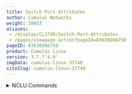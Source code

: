 ```yaml
---
title: Switch Port Attributes
author: Cumulus Networks
weight: 30913
aliases:
 - /display/CL3740/Switch-Port-Attributes
 - /pages/viewpage.action?pageId=83630266750
pageID: 83630266750
product: Cumulus Linux
version: 3.7.7'4.0'
imgData: cumulus-linux-37740
siteSlug: cumulus-linux-37740
---
```

<details>

Cumulus Linux exposes network interfaces for several types of physical
and logical devices:

  - `lo,` is the network loopback device

  - `ethN,` are switch management port(s), s (for out of band management only)

  - `swpN,` are switch front panel ports

  - (optional) `brN,` are bridges (IEEE 802.1Q VLANs)

  - (optional) `bondN,` are bonds (IEEE 802.3ad link aggregation trunks, or
    or port channels)

Each physical network interface (port) has a number of configurable 
settings:

  - [Auto-negotiation](http://en.wikipedia.org/wiki/Autonegotiation)

  - [Duplex
    Mode](http://en.wikipedia.org/wiki/Duplex_%28telecommunications%29)

  - [FECLink speed

  - [MTU](https://en.wikipedia.org/wiki/Forward_error_correction)
    (Forward error correction)

  - Link speed

  - MTU, or [Maximum_transmission_unit),
    (maximum transmission
    unit)

  - [FEC](https://en.wikipedia.org/wiki/Maximum_transmission_unitForward_error_correction)
    (forward error correction)

Most of these settings are configured automatically for you, depending
upon your switch ASIC, although; however, you must always set MTU manually.

{{%notice note%}}

You can only set MTU for logical interfaces. If you try to set
auto-negotiation, duplex mode, or link speed for a logical interface, an
unsupported error is shown.

{{%/notice%}}

<span style="color: #333333;"> For </span>For **Mellanox switches**, MTU is
 the only port attribute you can 
directly configure. The Mellanox
 firmware configures FEC, link speed, 
duplex mode and auto-negotiation
 automatically, following a predefined 
list of parameter settings until
 the link comes up. However, you can 
disable FEC if necessary, which
 forces the firmware to not try any FEC 
options.

For **Broadcom-based switches,** Cumulus Networks recommends that you
enable auto-negotiation on each port. When enabled, Cumulus Linux
automatically configures the best link parameter settings based on the
module type (speed, duplex, auto-negotiation, and FEC, where supported).
To understand the default configuration for the various port and cable
types, see the [table
below
This topic describes the auto-negotiation, link speed, duplex mode, MTU,
and FEC settings and provides a
[table](#src-83630266750_SwitchPortAttributes-settings). If you need to
troubleshoot further to bring the link up, follow the sections below to
set the specific link parameters showing the default
configuration for various port and cable types. Breakout port
configuration, logical switch port limitations, and troubleshooting is
also provided.

## <span id="src-83630266750_SwitchPortAttributes-autoneg_enable" class="confluence-anchor-link"></span><span>Auto-negotiation</span>

To configure auto-negotiation for a Broadcom-based switch, set
`link-autoneg` to *on* for all the switch ports. For example, to enable
auto-negotiation for swp1 through swp52:

    cumulus@switch:~$ net add interface swp1-52 link autoneg on
    cumulus@switch:~$ net pending
    cumulus@switch:~$ net commit

Any time you enable auto-negotiation, Cumulus Linux restores the default
configuration settings specified in the [table
below](#src-8363026_SwitchPortAttributes-sett).

By default on a Broadcom-based switch, auto-negotiation is disabled —
except on 10G and 1000BASE-T fixed copper switch ports, where it is
required for links to work. For RJ-45 SFP adapters, you need to manually
configure the desired link speed and auto-negotiation as described in
the [default settings table
below](#src-83630266750_SwitchPortAttributes-settings))
below.

If you disable auto-negotiation later or never enable it, then you have
to configure any settings that deviate from the port default — such as
duplex mode, FEC, and link speed settings.

{{%notice warning%}}

Some module types support auto-negotiation while others do not. To
enable a simpler configuration, Cumulus Linux allows you to configure
auto-negotiation on all port types on Broadcom switches; the port
configuration software then configures the underlying hardware according
to its capabilities.

If you do decide to disable auto-negotiation, be aware of the following:

  - You must manually set any non-default link speed, duplex, pause, and
    FEC.

  - Disabling auto-negotiation on a 1G optical cable prevents detection
    of single fiber breaks.

  - You cannot disable auto-negotiation on 1GT or 10GT fixed copper
    switch ports.

For 1000BASE-T RJ-45 SFP adapters, auto-negotiation is automatically
done on the SFP PHY, so enabling auto-negotiation on the port settings
is not required. You must manually configure these ports using the
[settings below](#src-83630266750_SwitchPortAttributes-settings).

{{%/notice%}}

Depending upon the connector used for a port, enabling auto-negotiation
also enables forward error correction (FEC), if the cable requires it
(see the [table below](#src-83630266750_SwitchPortAttributes-settings)). The
correct FEC mode is set based on the speed of the cable when
auto-negotiation is enabled.

To configure auto-negotiation for a switch:

<summary>NCLU Commands </summary>

Run the `net add interface <interface> link autoneg` command. The
following example commands enable auto-negotiation for the swp1
interface:

    cumulus@switch:~$ net add interface swp1 link autoneg on
    cumulus@switch:~$ net pending
    cumulus@switch:~$ net commit

<summary>Linux Commands </summary>

1.  Edit the `/etc/network/interfaces` file. ** The following example
    disables auto-negotiation for the swp1 interface.
    
        cumulus@switch:~$ sudo nano /etc/network/interfaces
         
        auto swp1
        iface swp1
           link-autoneg off

2.  Run the `ifreload -a` command to load the updated configuration:
    
        cumulus@switch:~$ sudo ifreload -a

**Runtime Configuration (Advanced)**

You can use `ethtool` to configure auto-negotiation. The following
example command enables auto-negotiation for the swp1 interface:

    ethtool -s swp1 speed 10000 duplex full autoneg on|off

{{%notice warning%}}

A runtime configuration is non-persistent; the configuration you create
here does not persist after you reboot the switch.

{{%/notice%}}

{{%notice note%}}

Any time you enable auto-negotiation, Cumulus Linux restores the default
configuration settings specified in the [table
below](#src-8366750_SwitchPortAttributes-sett).

{{%/notice%}}

## <span>Port Speed and Duplex Mode</span>

Cumulus Linux supports both half- and
[full-duplex](http://en.wikipedia.org/wiki/Duplex_%28telecommunications%29)
configurations. The Half-duplex mode setting defaults to *full*. You only
need to specify `link duplex` if you want half-duplex modeis supported only with speeds of less than
1G.

Supported port speeds include 100M, 1G, 10G, 25G, 40G, 50G and 100G. If
you need to manuallyn
Cumulus Linux, you set the speed on a Broadcom-based switch, set it in
terms of in Mbps, 
where the setting for 1G is *1000*, 40G is *40000*, and
 100G is 
*100000*, for example.

You can configure ports to one speed less than their maximum speed.

| Switch Port Type | Lowest Configurable Speed                                 |
| ---------------- | --------------------------------------------------------- |
| 1G               | 100 Mb                                                    |
| 10G              | 1 Gigabit (1000 Mb)                                       |
| 40G              | 10G\*                                                     |
| 100G             | 50G\* & 40G (with or without breakout port), 25G\*, 10G\* |

\*Requires the port to be converted into a breakout port. See
 [Configuring e
Breakout Ports](#src-83630266750_SwitchPortAttributes-breakout)
, below.

{{%notice infonote%}}

**Example Port Speed and Duplexing Configuration**

The Platform Limitations**

  - On Lenovo NE2572O switches, swp1 through swp8 only support 25G
    speed.

  - For 10G and 1G SFPs inserted in a 25G port on a Broadcom platform,
    you must edit the `/etc/cumulus/ports.conf` file and configure the
    four ports in the same core to be 10G. See [Caveats and
    Errata](#src-8366750_SwitchPortAttributes-caveats).

{{%/notice%}}

To configure the port speed and duplex mode:

<summary>NCLU Commands </summary>

Run the `net add interface <interface> link speed` command. The
following NCLU commands configure the port speed for the swp1
 interface:. The
duplex mode setting defaults to *full*. You only need to specify `link
duplex` if you want to set half-duplex mode.

    cumulus@switch:~$ net add interface swp1 link speed 10000
    cumulus@switch:~$ net pending
    cumulus@switch:~$ net commit

The above commands create the following ` /etc/network/interfaces  `` file
code
 snippet:

    auto swp1
    iface swp1
       link-speed 10000

{{%/notice%}}

{{%notice note%}}

**Platform Limitations**

  - On Lenovo NE2572O switches, swp1 thru swp8 only supThe following commands configure the port speed and set half-duplex mode
for the swp31 interface.

    cumulus@switch:~$ net add interface swp31 link speed 100 
    cumulus@switch:~$ net add interface swp31 link duplex half
    cumulus@switch:~$ net pending
    cumulus@switch:~$ net commit

The above commands create the following `/etc/network/interfaces` file
code snippet:

    auto swp31
    iface swp31
       link-speed 100
       link-duplex half

<summary>Linux Commands </summary>

Edit the `/etc/network/interfaces` file to create a persistent
configuration for the port 25G speed.

  - For 10G and 1G SFPs inserted in a 25G port on a Broadcom platform,
    you must edit the `/etc/cumulus/ports.conf` file and configure the
    four ports in the same core to be 10G. See [Caveats and
    Errata](#src-8363026_SwitchPortAttributes-caveats) belows:

1.  Add the appropriate lines for each switch port stanza. The following
    example shows that the port speed for the swp1 interface is set to
    10G and the duplex mode is set to *full*.
    
    {{%notice note%}}
    
    If you specify the port speed in the `/etc/network/interfaces` file,
    you must also specify the duplex mode setting; otherwise, the
    interface defaults to half duplex.
    
    {{%/notice%}}
    
        cumulus@switch:~$ sudo nano /etc/network/interfaces
         
        auto swp1
        iface swp1
           address 10.1.1.1/24
           link-speed 10000
           link-duplex full

2.  Run the `ifreload -a` command to load the updated configuration:
    
        cumulus@switch:~$ sudo ifreload -a

**Runtime Configuration (Advanced)**

You can use `ethtool` to configure the port speed and duplex mode for
your switch ports. You must specify both the port speed and the duplex
mode in the `ethtool` command; auto-negotiation is optional.

The following example command sets the port speed to 10G and duplex mode
to full on the swp1 interface:

    ethtool -s swp1 speed 10000 duplex full

{{%notice warning%}}

A runtime configuration is non-persistent, which means the configuration
you create here does not persist after you reboot the switch.

{{%/notice%}}

## <span id="src-83630266750_SwitchPortAttributes-mtu" class="confluence-anchor-link"></span><span>MTU</span>

Interface MTU ([maximum transmission
unit](https://en.wikipedia.org/wiki/Maximum_transmission_unit)) applies
 to traffic traversing the management port, front 
panel/switch ports,
 bridge, VLAN subinterfaces, and bonds — in other words, (both physical 
and
 logical interfaces.

). MTU is the only interface setting that you must 
set manually.

In Cumulus Linux, `ifupdown2` assigns 1500 as the default MTU setting.
To change the setting, run:

    cumulus@switch:~$ net add interface swp1 mtu 9000
    cumulus@switch:~$ net pending
    cumulus@switch:~$ net commitThe default MTU setting in Cumulus Linux is 1500. To change the setting,
run the following commands:

<summary>NCLU Commands </summary>

Run the ` net add interface <interface> mtu  `command. The following
example command sets MTU to 9000 for the swp1 interface.

    cumulus@switch:~$ net add interface swp1 mtu 9000
    cumulus@switch:~$ net pending
    cumulus@switch:~$ net commit

These commands create the following code snippet:

    auto swp1
    iface swp1
       mtu 9000

<summary>Linux Commands </summary>

1.  Edit the `/etc/network/interfaces` file. The following example sets
    MTU to 9000 for the swp1 interface.
    
        cumulus@switch:~$ sudo nano /etc/network/interfaces
         
        auto swp1
        iface swp1
           mtu 9000

2.  Run the `ifreload -a` command to load the updated configuration:
    
        cumulus@switch:~$ sudo ifreload -a

**Runtime Configuration (Advanced)**

Run the `ip link set` command. The following example command sets the
swp1 interface to Jumbo Frame MTU=9000.

    cumulus@switch:~$ sudo ip link set dev swp1 mtu 9000

{{%notice warning%}}

A runtime configuration is non-persistent, which means the configuration
you create here does not persist after you reboot the switch.

{{%/notice%}}

{{%notice note%}}

Some switches might not support the same maximum MTU setting in hardware
for both the management interface (eth0) and the data plane ports.

{{%/notice%}}

### <span id="src-8363026_SwitchPortAttributes-global_mtu" class="confluence-anchor-link"></span><span>Set a Policy for Global System MTU</span>

For a global policy to set MTU, create a policy document (called
`mtu.json` here) like the following:

   ). For example:

    cumulus@switch:~$ sudo cat /etc/network/ifupdown2/policy.d/mtu.json
    {
     "address": {"defaults": { "mtu": "9216" }
                }
    }

{{%notice note%}}

If your platform does not support a high MTU on eth0, you can set a
lower MTU with the following command:

    cumulus@switch:~$ net add interface eth0 mtu 1500
    cumulus@switch:~$ net commit

{{%/notice%}}

{{%notice warning%}}

The policies and attributes in any file in
`/etc/network/ifupdown2/policy.d/` override the default policies and
attributes in `/var/lib/ifupdown2/policy.d/`.

{{%/notice%}}

### <span>MTU for a Bridge</span>

The MTU setting is the lowest MTU setting of any interface that is a
 member of 
thate bridge (every interface specified in `bridge-ports` in
 the bridge 
configuration inof the `/etc/network/interfaces` file), even if another
bridge member has a higher MTU value. There is **no** 
need to specify an
 MTU on the bridge. Consider this bridge 
configuration:

    auto bridge
    iface bridge
        bridge-ports bond1 bond2 bond3 bond4 peer5
        bridge-vids 100-110
        bridge-vlan-aware yes

For *bridge* to have an MTU of 9000, set the MTU for each of the member
interfaces (bond1 to bond 4, and peer5), to 9000 at minimum.

{{%notice tip%}}

**Use MTU 9216 for a bridge**

Two common MTUs for jumbo frames are 9216 and 9000 bytes. The
corresponding MTUs for the VNIs would be 9166 and 8950.

{{%/notice%}}

When configuring MTU for a bond, configure the MTU value directly under
the bond interface; the configured value is inherited by member
links/slave interfaces. If you need a different MTU on the bond, set it
on the bond interface, as this ensures the slave interfaces pick it up.
There is no need to specify MTU on the slave interfaces.

VLAN interfaces inherit their MTU settings from their physical devices
or their lower interface; for example, swp1.100 inherits its MTU setting
from swp1. Therefore, specifying an MTU on swp1 ensures that swp1.100
inherits the MTU setting for swp1.

<span id="src-83630266750_SwitchPortAttributes-mtu_vxlan"></span>If you are
working with
[VXLANs](/version/cumulus-linux-37740/Network-Virtualization/), the MTU
 for 
a virtual network interface (VNI) must be 50 bytes smaller than the
 MTU 
of the physical interfaces on the switch, as those 50 bytes are
 required 
for various headers and other data. Also, consider setting the
 MTU much 
higher than the default 1500.

{{%notice info%}}

**Example MTU Configuration**

In general, the policy file specified above handles default MTU settings
for all interfaces on the switch. If you need to configure a different
MTU setting for a subset of interfaces, use
[NCLU](/version/cumulus-linux-377/System-Configuration/Network-Command-Line-Utility---NCLU).

The following commands configure an MTU minimum value of 9000 on swp1:

    cumulus@switch:~$ net add interface swp1 mtu 9000
    cumulus@switch:~$ net pending
    cumulus@switch:~$ net commit

These commands create the following code snippet:

    auto swp1
    iface swp1
       mtu 9000

<div class="confbox admonition admonition-warning">

<span class="admonition-icon confluence-information-macro-icon"></span>

<div class="admonition-body">

{{%notice info%}}

You must take care to ensure there are no MTU mismatches in the
conversation path. MTU mismatches result in dropped or truncated
packets, degrading or blocking network performance.

{{%/notice%}}

</div>

</div>

{{%/notice%}}

{{%notice note%}}

The MTU for an SVI interface, such as vlan100, is derived from the
bridge. When you use NCLU to change the MTU for an SVI and the MTU
setting is higher than it is for the other bridge member interfaces, the
MTU for all bridge member interfaces changes to the new setting. If you
need to use a mixed MTU configuration for SVIs, for example, (if some
 SVIs have a 
higher MTU and some lower), then set the MTU for all member
 interfaces to the 
maximum value, then set the MTU on the specific SVIs
 that need to run at 
a lower MTU.

{{%/notice%}}

To vieshow the MTU setting, r for an interface:

<summary>NCLU Commands </summary>

Run the ` net show interface <interface>
  `command:

    cumulus@switch:~$ net show interface swp1
        Name    MAC                Speed      MTU  Mode
    --  ------  -----------------  -------  -----  ---------
    UP  swp1    44:38:39:00:00:04  1G        1500  Access/L2

<summary>Linux Commands </summary>

Run the ` ip link show <interface>  `command:

    cumulus@switch:~$ ip link show dev swp1
    3: swp1: <BROADCAST,MULTICAST,UP,LOWER_UP> mtu 1500 qdisc pfifo_fast state UP mode DEFAULT qlen 500
        link/ether 44:38:39:00:03:c1 brd ff:ff:ff:ff:ff:ff

### <span>Bring Down an Interface for a Bridge Member</span>

When you bring down an interface for a bridge member, the MTU for the
interface and the MTU for the bridge are both set to the default value
of 1500. To work around this, run `ifdown` on the interface, then run
the `sudo ip link set dev <interface> mtu <mtu>` command.

For example:

    sudo ifdown swp3
    sudo ip link set dev swp3 mtu 9192

As an alternative, add a `post-down` command in the
`/etc/network/interfaces` file to reset the MTU of the interface. For
example:

    auto swp3
    iface swp3
        bridge-vids 106 109 119 141 150-151
        mtu 9192
        post-down /sbin/ip link set dev swp3 mtu 9192

## <span>FEC</span>

[Forward Error Correction
(FEC)](https://en.wikipedia.org/wiki/Forward_error_correction) is an
encoding and decoding layer that enables the switch to detect and
correct bit errors introduced over the cable between two interfaces.
Because 25G transmission speeds can introduce a higher than acceptable
bit error rate (BER) on a link, FEC is required or recommended for 25G,
4x25G, and 100G link speeds. 

In order for the link to come up, the two
 interfaces on each end must 
use the same FEC setting.

{{%notice note%}}

There is a very small latency overhead required for FEC. For most
applications, this small amount of latency is preferable to error packet
retransmission latency.

{{%/notice%}}

There are two FEC types:

  - Reed Solomon (**RS**), IEEE 802.3 Clause 108 (CL108) on individual
    25G channels and Clause 91 on 100G (4channels). This is the highest
    FEC algorithm, providing the best bit-error correction.

  - Base-R (**BaseR**), Fire Code (FC), IEEE 802.3 Clause 74 (CL74).
    Base-R provides less protection from bit errors than RS FEC but adds
    less latency.

There areCumulus Linux includes additional FEC options for Cumulus Linux configuration:

  - *Auto* FEC instructs the hardware to select the best FEC. For copper
    DAC, FEC can be negotiated with the remote end. However, optical
    modules do not have auto-negotiation capability; if the device
    chooses a preferred mode, it might not match the remote end. This is
    the current default on a Mellanox switch.

  - *No* FEC (no error correction is done). This is the current default on
    on a Broadcom switch.

{{%notice note%}}

**Important**

  - The Trident II switch does not support FEC.

  - The Tomahawk switch does not support RS FEC or auto-negotiation of
    FEC
 on 25G lanes that are broken out (Tomahawk pre-dates 802.3by).
    If you
 are using a 4x25G breakout DAC or AOC on a Tomahawk switch,
    you can
 configure either Base-R FEC or no FEC, and choose cables
    appropriate for
 that limitation (CA-25G-S, CA-25G-N or fiber).

  
    Tomahawk+, Tomahawk2, Trident3, and Maverick switches do not have this
limitation.

{{%/notice%}}

{{%notice note%}}

You cannot set RS FEC on any Trident II switch with either NCLU or by
directly editing the `/etc/network/interfaces` file
    this limitation.

{{%/notice%}}

For **25G DAC, 4x25G Breakouts DAC and 100G DAC cables**, the IEEE
802.3by specification creates 3 classes:

  - CA-25G-L (long cables - achievable cable length of at least 5m) dB
    loss less or equal to 22.48. Requires RS FEC and expects BER of 10-5
    or better with RS FEC enabled.

  - CA-25G-S (short cables - achievable cable length of at least 3m) dB
    loss less or equal to 16.48. Requires Base-R FEC and expects BER of
    10-8 or better with Base-R FEC enabled.

  - CA-25G-N (no FEC - achievable cable length of at least 3m) dB loss
    less or equal to 12.98. Does not require FEC. Expects BER 10-12 or
    better with no FEC.

The IEEE classification is based on various dB loss measurements and
minimum achievable cable length. You can build longer and shorter cables
if they comply to the dB loss and BER requirements.

If a cable is manufactured to CA-25G-S classification and FEC is not
enabled, the BER might be unacceptable in a production network. It is
important to set the FEC according to the cable class (or better) to
have acceptable bit error rates. See [Determining Cable
Class](#src-83630266750_SwitchPortAttributes-cable_class) below.

You can check bit errors using `cl-netstat` (`RX_ERR` column) or
`ethtool -S` (`HwIfInErrors` counter) after a large amount of traffic
has passed through the link. A non-zero value indicates bit errors.
Expect error packets to be zero or extremely low compared to good
packets. If a cable has an unacceptable rate of errors with FEC enabled,
replace the cable.

For **25G, 4x25G Breakout, and 100G Fiber modules and AOCs**, there is
no classification of 25G cable types for dB loss, BER or length. FEC is
recommended but might not be required if the BER is low enough.

### <span id="src-83630266750_SwitchPortAttributes-cable_class" class="confluence-anchor-link"></span><span>Determine Cable Class of 100G and 25G DACs</span>

You can determine the cable class for 100G and 25G DACs from the
Extended Specification Compliance Code field (SFP28: 0Ah, byte 35,
QSFP28: Page 0, byte 192) in the cable EEPROM programming.

For 100G DACs, most manufacturers use the 0x0Bh *100GBASE-CR4 or
25GBASE-CR CA-L* value (the 100G DAC specification predates the IEEE
802.3by 25G DAC specification). RS FEC is the expected setting for 100G
DAC but might not be required with shorter or better cables.

{{%notice note%}}

A manufacturer's EEPROM setting might not match the dB loss on a cable
or the actual bit error rates that a particular cable introduces. Use
the designation as a guide, but set FEC according to the bit error rate
tolerance in the design criteria for the network. For most applications,
the highest mutual FEC ability of both end devices is the best choice.

{{%/notice%}}

You can determine for which grade the manufacturer has designated the
cable as follows.

For the **SFP28 DAC**, run the following command:

    cumulus@switch:~$ sudo ethtool -m swp35 hex on | grep 0020 | awk '{ print $6}'
    0c

The values at location 0x0024 are:

  - 0x0b : CA-L (long cable - RS FEC required)

  - 0x0c : CA-S (short cable - BaseR or better FEC required)

  - 0x0d : CA-N (no FEC required)

For the **QSFP28 DAC**, run the following command:

    cumulus@switch:~$ sudo ethtool -m swp51s0 hex on | grep 00c0 | awk '{print $2}'
    0b

The values at 0x00c0 are:

  - 0x0b : CA-L (long cable - RS FEC required) or 100G CR4

  - 0x0c : CA-S (short cable - BaseR or better FEC required)

  - 0x0d : CA-N (no FEC required)

In each example below, the *Compliance* field is derived using the
method described above and is not visible in the `ethool -m` output.

{{%notice info%}}

****Cable Class** Example 1**: 3meter cable that does not require FEC
(CA-N)  
Cost : More expensive  
Cable size : 26AWG (Note that AWG does not necessarily correspond to
overall dB loss or BER performance)  
Compliance Code : 25GBASE-CR CA-N

{{%/notice%}}

{{%notice info%}}

****Cable Class** Example 2**: 3meter cable that requires Base-R FEC
(CA-S)  
Cost: Less expensive  
Cable size : 26AWG  
Compliance Code : 25GBASE-CR CA-S

{{%/notice%}}

When in doubt, consult the manufacturer directly to determine the cable
classification.

### <span>How Does Cumulus Linux use FEC?</span>

This depends upon the make of the switch you are using.

A Mellanox switch enables FEC automatically when it powers up; that is,
the setting is `fec auto`. The port firmware tests and determines the
correct FEC mode to bring the link up with the neighbor. It is possible
to get a link up to a Mellanox switch without enabling FEC on the remote
device as the switch eventually finds a working combination to the
neighbor without FEC.

On a Broadcom switch, Cumulus Linux does not enable FEC by default; that
is, the setting is `fec off`. Cumulus Networks recommends you configure
FEC explicitly to match the configured FEC on the link neighbor. On 100G
DACs, you can configure `link-autoneg` so that the port attempts to
negotiate FEC settings with the remote peer.

The following sections describe how to show the current FEC mode, and to
enable and disable FEC.

### <span>Show the Current FEC Mode</span>

Cumulus Linux returns different output for the `ethtool --show-fec`
command, depending upon whether you are using a Broadcom or Mellanox
switch.

On a Broadcom switch, the `--show-fec` output tells you exactly what you
configured, even if the link is down due to a FEC mismatch with the
neighbor.

On a Mellanox switch, the `--show-fec` output tells you the current
active state of FEC **only if the link is up**; that is, if the FEC
modes matches that of the neighbor. If the link is not up, the value
displays *None*, which is not valid.

To displayshow the FEC mode currently enabled on a given switch port, run
the following the
`ethtool --show-fec <interface>` command:.

    cumulus@switch:~$ sudo ethtool --show-fec swp23
    FEC parameters for swp23:
    Configured FEC encodings : None

### <span>Enable or Disable FEC</span>

To enable **Reed Solomon (RS) FEC** on a link, run the following NCLU
commands:

    cumulus@switch:~$ sudo net add interface swp23 link fec rs
    cumulus@switch:~$ sudo net commit

To review the FEC setting on the link, run the following command: Auto
    Active FEC encoding: Off

### <span id="src-8366750_SwitchPortAttributes-FEC-config" class="confluence-anchor-link"></span><span>Enable or Disable FEC</span>

To enable **Reed Solomon (RS) FEC** on a link:

<summary>NCLU Commands </summary>

Run the `net add interface <interface> link fec rs` command. For
example:

    cumulus@switch:~$ sudo net add interface swp23 link fec rs
    cumulus@switch:~$ sudo net pending
    cumulus@switch:~$ sudo net commit

<summary>Linux Commands </summary>

1.  Edit the `/etc/network/interfaces` file. The following example
    enables RS FEC for the swp1 interface (`link-fec rs`):
    
        cumulus@switch:~$ sudo nano /etc/network/interfaces
         
        auto swp1
        iface swp1
           link-autoneg off
           link-speed 100000
           link-fec rs

2.  Run the `ifreload -a` command to load the updated configuration:
    
        cumulus@switch:~$ sudo ifreload -a

**Runtime Configuration (Advanced)**

Run the `ethtool --set-fec <interface> encoding RS` command. For
example:

    cumulus@switch:~$ sudo ethtool --showet-fec swp23
    FEC parameters for swp23:
    FEC encodings : RS

To enable **Base-R/FireCode FEC** on a link, run the following NCLU
commands:

    cumulus@switch:~$ sudo net add interface swp23 link fec baser
    cumulus@switch:~$ sudo net commit

To review the FEC setting on the link, run the following command1 encoding RS

{{%notice warning%}}

A runtime configuration is non-persistent, which means the configuration
you create here does not persist after you reboot the switch.

{{%/notice%}}

To enable **Base-R/FireCode FEC** on a link:

<summary>NCLU Commands </summary>

Run the `net add interface <interface> link fec baser` command. For
example:

    cumulus@switch:~$ sudo net add interface swp23 link fec baser
    cumulus@switch:~$ sudo net pending
    cumulus@switch:~$ sudo net commit

<summary>Linux Commands </summary>

1.  Edit the `/etc/network/interfaces` file. The following example
    enables Base-R FEC for the swp1 interface (`link-fec baser`):
    
        cumulus@switch:~$ sudo nano /etc/network/interfaces
         
        auto swp1
        iface swp1
           link-autoneg off
           link-speed 100000
           link-fec baser

2.  Run the `ifreload -a` command to load the updated configuration:
    
        cumulus@switch:~$ sudo ifreload -a

**Runtime Configuration (Advanced)**

Run the `ethtool --set-fec <interface> encoding BaseR` command. For
example:

    cumulus@switch:~$ sudo ethtool --showet-fec swp23
    FEC parameters for swp23:
    FEC encodings : BaseR

{{%notice note%}}

FEC with auto-negotiation is supported on DACs only.

{{%/notice%}}

To1 encoding BaseR

{{%notice warning%}}

A runtime configuration is non-persistent, which means the configuration
you create here does not persist after you reboot the switch.

{{%/notice%}}

<span style="color: #36424a;"> To enable </span>
<span style="color: #36424a;"> FEC with Auto-negotiation </span>
<span style="color: #36424a;"> : </span>

{{%notice note%}}

FEC with auto-negotiation is supported on DACs only.

{{%/notice%}}

<summary>NCLU Commands </summary>

Run the `net add interface <interface> link autoneg` `on` command. The
following example command enables FEC with auto-negotiation, ru on the following NCLU commands:

    cumulus@switch:~$ sudo net add interface swp12swp12
interface:

    cumulus@switch:~$ sudo net add interface swp12 link autoneg on
    cumulus@switch:~$ sudo net pending
    cumulus@switch:~$ sudo net commit

<summary>Linux Commands </summary>

1.  Edit the `/etc/network/interfaces` file and set auto-negotiation to
    *on.* For example:
    
        cumulus@switch:~$ sudo nano /etc/network/interfaces
         
        auto swp1
        iface swp1
           link -autoneg on
    cumulus@switch:~$ sudo net commit

To vie
2.  Run the `ifreload -a` command to load the updated configuration:
    
        cumulus@switch:~$ sudo ifreload -a

**Runtime Configuration (Advanced)**

You can use `ethtool` to enable FEC with auto-negotiation. For example:

    ethtool -s swp1 speed 10000 duplex full autoneg on

{{%notice warning%}}

A runtime configuration is non-persistent, which means the configuration
you create here does not persist after you reboot the switch.

{{%/notice%}}

To show the FEC and auto-negotiation settings for an interface, run the 
following
 command:

    cumulus@switch:~$ sudo ethtool swp12 | egrep 'FEC|auto'
    Supports auto-negotiation: Yes
    Supported FEC modes: RS
    Advertised auto-negotiation: Yes
    Advertised FEC modes: RS
    Link partner advertised auto-negotiation: Yes
    Link partner advertised FEC modes: Not reported

To disable FEC on a link:

<summary>NCLU Commands </summary>

Run the `net add interface <interface> link fec off` command. For
example:

    cumulus@switch:~$ sudo nethtool --show-fec swp12
    FEC parameters for swp12:
    FEC encodings : RS

<span style="color: #333333;"> To disable FEC on a link, run the
following NCLU commands: </span>

    cumulus@switch:~$ sudo net add interface swp23 add interface swp23 link fec off
    cumulus@switch:~$ sudo net pending
    cumulus@switch:~$ sudo net commit

<summary>Linux Commands </summary>

1.  Edit the `/etc/network/interfaces` file. The following example
    disables Base-R FEC for the swp1 interface (`link-fec baser`):
    
        cumulus@switch:~$ sudo nano /etc/network/interfaces
         
        auto swp23
        iface swp23
           link -fec off
    cumulus@switch:~$ sudo net commit

To review the FEC setting on the link, run the following command
2.  Run the `ifreload -a` command to load the updated configuration:
    
        cumulus@switch:~$ sudo ifreload -a

**Runtime Configuration (Advanced)**

Run the `ethtool --set-fec <interface> encoding off` command. For
example:

    cumulus@switch:~$ sudo ethtool --showet-fec swp23
    FEC parameters for swp23:
    FEC encodings : None encoding off 

{{%notice warning%}}

A runtime configuration is non-persistent, which means the configuration
you create here does not persist after you reboot the switch.

{{%/notice%}}

## <span id="src-83630266750_SwitchPortAttributes-settings" class="confluence-anchor-link"></span><span>Interface Configuration Recommendations for Broadcom Platforms</span>

The recommended configuration for each type of interface is described in
the following table. These are the link settings that are applied to the
port hardware when auto-negotiation is enabled on a Broadcom-based
switches. If further troubleshooting is required to bring a link up, use
the table below as a guide to set the link parameters.

Except as noted below, the settings for both sides of the link are
expected to be the same.

{{%notice note%}}

Mellanox switches automatically configure these settings following a
predefined list of parameter settings until the link comes up.

{{%/notice%}}

{{%notice note%}}

If the other side of the link is running a version of Cumulus Linux
earlier than 3.2, depending upon the interface type, auto-negotiation
mayight not work on that switch. Cumulus Networks recommends you use the
recommended settings as shown below on this switch in this case.

{{%/notice%}}

<table>
<colgroup>
<col style="width: 20%" />
<col style="width: 20%" />
<col style="width: 20%" />
<col style="width: 20%" />
<col style="width: 20%" />
</colgroup>
<thead>
<tr class="header">
<th><p>Speed/Type</p></th>
<th><p>Auto-negotiation</p></th>
<th><p>FEC Setting</p></th>
<th><p>Manual Configuration StepExamples</p></th>
<th><p>Notes</p></th>
</tr>
</thead>
<tbody>
<tr class="odd">
<td><p>100BASE-T<br />
(RJ-45 SFP Moduleadapter)</p></td>
<td><p>Off</p></td>
<td><p>N/A (does not apply at this speed)</p></td>
<td><pre><code>$ net add interface swp1 link speed 100
$ net add interface swp1 link autoneg off</code></pre>
<pre><code>auto swp1
iface swp1
  link-autoneg off
  link-speed 100</code></pre></td>
<td><ul>
<li><p>The module has two sets of electronics —: the port side, which communicates towith the switch ASIC, and the RJ-45 adapter side.</p></li>
<li><p>Auto-negotiation is always used on the RJ-45 adapter side of the link by the PHY built into the module. This is independent of the switch setting. Set <code>link-auto-neg</code>otiation to off.</p></li>
<li><p>Auto-negotiation needs tomust be enabled on the server side in this scenario.</p></li>
</ul></td>
</tr>
<tr class="even">
<td><p>100BASE-T on a 1G fixed copper port</p></td>
<td><p>On</p></td>
<td><p>N/A</p></td>
<td><pre><code>$ net add interface swp1 link speed 100
$ net add interface swp1 link autoneg on</code></pre>
<pre><code>auto swp1
iface swp1
  link-autoneg on
  link-speed 100</code></pre></td>
<td><ul>
<li><p>10M or 100M speeds are possible with auto-negotiation OFFoff on both sides. Testing on an Edgecore AS4610-54P revealshowed the ASIC reporting auto-negotiation as ONon.</p></li>
<li><p><a href="/version/cumulus-linux-37740/System-Configuration/Power-over-Ethernet---PoE">Power over Ethernet</a> mayight require auto-negotiation to be ONon.</p></li>
</ul></td>
</tr>
<tr class="odd">
<td><p>1000BASE-T<br />
(RJ-45 SFP Moduleadapter)</p></td>
<td><p>Off</p></td>
<td><p>N/A</p></td>
<td><pre><code>$ net add interface swp1 link speed 1000
$ net add interface swp1 link autoneg off</code></pre>
<pre><code>auto swp1
iface swp1
  link-autoneg off
  link-speed 1000</code></pre></td>
<td><ul>
<li><p>The module has two sets of electronics —: the port side, which communicates towith the switch ASIC, and the RJ-45 side.</p></li>
<li><p>Auto-negotiation is always used on the RJ-45 side of the link by the PHY built into the module. This is independent of the switch setting. Set <code>link-auto-neg</code>otiation to off.</p></li>
<li><p>Auto-negotiation needs tomust be enabled on the server side.</p></li>
</ul></td>
</tr>
<tr class="even">
<td><p>1000BASE-T on a 1G fixed copper port</p></td>
<td><p>On</p></td>
<td><p>N/A</p></td>
<td><pre><code>$ net add interface swp1 link speed 1000
$ net add interface swp1 link autoneg on</code></pre>
<pre><code>auto swp1
iface swp1
  link-autoneg on
  link-speed 1000</code></pre></td>
<td><p> </p></td>
</tr>
<tr class="odd">
<td><p>1000BASE-T on a 10G fixed copper port</p></td>
<td><p>On</p></td>
<td><p>N/A</p></td>
<td><pre><code>$ net add interface swp1 link speed 1000
$ net add interface swp1 link autoneg on</code></pre>
<pre><code>auto swp1
iface swp1
  link-autoneg on
  link-speed 1000</code></pre></td>
<td><p> </p></td>
</tr>
<tr class="even">
<td><p>1000BASE-SX,<br />
1000BASE-LX,<br />
(1G Fiber)</p></td>
<td><p>Recommended On</p></td>
<td><p>N/A</p></td>
<td><pre><code>$ net add interface swp1 link speed 1000
$ net add interface swp1 link autoneg on</code></pre>
<pre><code>auto swp1
iface swp1
  link-autoneg on
  link-speed 1000</code></pre></td>
<td><ul>
<li><p>Without auto-negotiation, the link stays up when there is a single fiber break.</p></li>
</ul>
<p>See the limitation discussed in <a href="#src-83630266750_SwitchPortAttributes-10Gand1GSFPsInsertedina25GPort">10G and 1G SFPs Inserted in a 25G Port</a>, below.</p></td>
</tr>
<tr class="odd">
<td><p>10GBASE-T<br />
(RJ-45 SFP Module)</p></td>
<td><p>Off</p></td>
<td><p>N/A</p></td>
<td><pre><code>$ net add interface swp1 link speed 10000
$ net add interface swp1 link autoneg off</code></pre>
<pre><code>auto swp1
iface swp1
  link-autoneg off
  link-speed 10000</code></pre></td>
<td><ul>
<li><p>The module has two sets of electronics — the port side, which communicates to the switch ASIC and the RJ-45 side.</p></li>
<li><p>Auto-negotiation is always used on the RJ-45 side of the link by the PHY built into the module. This is independent of the switch setting. Set link-autoneg to off.</p></li>
<li><p>Auto-negotiation needs to be enabled on the server side.</p></li>
</ul></td>
</tr>
<tr class="even">
<td><p>10GBASE-T fixed copper port</p></td>
<td><p>On</p></td>
<td><p>N/A</p></td>
<td><pre><code>$ net add interface swp1 link speed 10000
$ net add interface swp1 link autoneg on</code></pre>
<pre><code>auto swp1
iface swp1
  link-autoneg on
  link-speed 10000</code></pre></td>
<td><p> </p></td>
</tr>
<tr class="odd">
<td><p>10GBASE-CR,<br />
10GBASE-LR,<br />
10GBASE-SR,<br />
10G AOC</p></td>
<td><p>Off</p></td>
<td><p>N/A</p></td>
<td><pre><code>$ net add interface swp1 link speed 10000
$ net add interface swp1 link autoneg off</code></pre>
<pre><code>auto swp1
iface swp1
  link-autoneg off
  link-speed 10000</code></pre></td>
<td><p> </p></td>
</tr>
<tr class="even">
<td><p>40GBASE-CR4</p></td>
<td><p>Recommended On</p></td>
<td><p>Disable it</p></td>
<td><pre><code>$ net add interface swp1 link speed 40000
$ net add interface swp1 link autoneg on</code></pre>
<pre><code>auto swp1
iface swp1
  link-autoneg on
  link-speed 40000</code></pre></td>
<td><ul>
<li><p>40G standards mandate auto-negotiation should be enabled for DAC connections.</p></li>
</ul></td>
</tr>
<tr class="odd">
<td><p>40GBASE-SR4,<br />
40GBASE-LR4,<br />
40G AOC</p></td>
<td><p>Off</p></td>
<td><p>Disable it</p></td>
<td><pre><code>$ net add interface swp1 link speed 40000
$ net add interface swp1 link autoneg off</code></pre>
<pre><code>auto swp1
iface swp1
  link-autoneg off
  link-speed 40000</code></pre></td>
<td><p> </p></td>
</tr>
<tr class="even">
<td><p>100GBASE-CR4</p></td>
<td><p>On</p></td>
<td><p>auto-negotiated</p></td>
<td><pre><code>$ net add interface swp1 link speed 100000
$ net add interface swp1 link autoneg on</code></pre>
<pre><code>auto swp1
iface swp1
  link-autoneg on
  link-speed 100000</code></pre></td>
<td><p> </p></td>
</tr>
<tr class="odd">
<td><p>100GBASE-SR4,<br />
100G AOC</p></td>
<td><p>Off</p></td>
<td><p>RS</p></td>
<td><pre><code>$ net add interface swp1 link speed 100000
$ net add interface swp1 link autoneg off
$ net add interface swp1 link fec rs</code></pre>
<pre><code>auto swp1
iface swp1
  link-autoneg off
  link-speed 100000
  link-fec rs</code></pre></td>
<td><p> </p></td>
</tr>
<tr class="even">
<td><p>100GBASE-LR4</p></td>
<td><p>Off</p></td>
<td><p>None stated</p></td>
<td><pre><code>$ net add interface swp1 link speed 100000
$ net add interface swp1 link autoneg off
$ net add interface swp1 link fec off</code></pre>
<pre><code>auto swp1
iface swp1
  link-autoneg off
  link-speed 100000
  link-fec off</code></pre></td>
<td><p> </p></td>
</tr>
<tr class="odd">
<td><p>25GBASE-CR</p></td>
<td><p>On</p></td>
<td><p>auto-negotiated*</p></td>
<td><pre><code>$ net add interface swp1 link speed 25000
$ net add interface swp1 link autoneg on</code></pre>
<pre><code>auto swp1
iface swp1
  link-autoneg on
  link-speed 25000</code></pre></td>
<td><p> </p></td>
</tr>
<tr class="even">
<td><p>25GBASE-SR</p></td>
<td><p>Off</p></td>
<td><p>RS*</p></td>
<td><pre><code>$ net add interface swp1 link speed 25000
$ net add interface swp1 link autoneg off
$ net add interface swp1 link fec baser</code></pre>
<pre><code>auto swp1
iface swp1
  link-autoneg off
  link-speed 25000
  link-fec baser</code></pre></td>
<td><ul>
<li><p>Tomahawk cannot dodoes not support RS on a single channel, only BASE-R/FC/FireCode/Type74, which violates the 802.3by specification for 25G.</p></li>
</ul></td>
</tr>
<tr class="odd">
<td><p>25GBASE-LR</p></td>
<td><p>Off</p></td>
<td><p>None stated</p></td>
<td><pre><code>$ net add interface swp1 link speed 25000
$ net add interface swp1 link autoneg off
$ net add interface swp1 link fec off</code></pre>
<pre><code>auto swp1
iface swp1
  link-autoneg off
  link-speed 25000
  link-fec off</code></pre></td>
<td><p> </p></td>
</tr>
</tbody>
</table>

## <span>Default Policies for Interface Settings</span>

Instead of configuring these settings for each individual interface, you
 can 
specify a policy for all interfaces on a switch, or tailor custom
settings for each interface. Create a file in
`/etc/network/ifupdown2/policy.d/` and populate the settings
accordingly. The following example shows a file called `address.json.`

    cumulus@switch:~$ cat /etc/network/ifupdown2/policy.d/address.json
    { 
        "ethtool": {
            "defaults": {
                "link-duplex": "full"
            },
            "iface_defaults": {
                "swp1": {
                    "link-autoneg": "on", 
                    "link-speed": "1000"
                },
                "swp16": {
                    "link-autoneg": "off",
                    "link-speed": "10000"
                },
                "swp50": {
                    "link-autoneg": "off",
                    "link-speed": "100000",
                    "link-fec": "rs"
                }
            }
        },
        "address": {
            "defaults": { "mtu": "9000" }
            "iface_defaults": {
                "eth0": {"mtu": "1500"}
            }
        }
    }

{{%notice note%}}

Setting the default MTU also applies to the management interface. Be
sure to add the *iface\_defaults* to override the MTU for eth0, to
remain at 1500.

{{%/notice%}}

## <span id="src-83630266750_SwitchPortAttributes-breakout" class="confluence-anchor-link"></span><span>Breakout Ports</span>

Cumulus Linux haprovides the ability to:

  - Break out 100G switch ports into the following with breakout cables:
    
      - 2x50G, 2x40G, 4x25G, 4x10G

  - Break out 40G switch ports into four separate 10G ports for use with
    breakout cables.

  - Combine (also called *aggregatinge* or *ganging*) four 10G switch
    ports into one 40G
    port for use with a breakout cable ([not to be
    confused with a
    bond](/version/cumulus-linux-37740/Layer-2/Bonding---Link-Aggregation)).

To configure a 4x25G breakout port, first configure the port to break
out then set the link speed:

    cumulus@switch:~$ net add interface swp3 breakout 4x25G
    cumulus@switch:~$ net pending
    cumulus@switch:~$ net commit

{{%notice note%}}

On Mellanox switches, you need to disable the next port (see below). In
this example, you must run the following before committing the update
with `net commit`:

    cumulus@switch:~$ net add interface swp4 breakout disabled

Also, [see below](#src-8363026_SwitchPortAttributes-mlnx_breakout) for
how to configure breakout ports on Mellanox switches.{{%notice note%}}

  - For switches with ports that support 100G speeds, you can break out
    any 100G port into a variety of options: four 10G ports, four 25G
    ports, two 40G ports or two 50G ports. You *cannot* have more than
    128 total logical ports on a Broadcom switch.

  - You can only use NCLU to configure a 4x25G breakout port. To
    configure other breakout ports, use Linux commands.

  - You cannot use NCLU to break out the uplink ports.

{{%/notice%}}

{{%notice note%}}

<span id="src-8366750_SwitchPortAttributes-MnxLimitation"></span>The
Mellanox SN2700, SN2700B, SN2410, and SN2410B switches all have a limit
of 64 logical ports in total. However, if you want to break out to 4x25G
or 4x10G, you must configure the logical ports as follows:

  - You can only break out odd-numbered ports into 4 logical ports.

  - You must disable the next even-numbered port. For example, if you
    break out port 11 into 4 logical ports, you must disable port 12.

These restrictions do *not* apply to a 2x50G breakout configuration.

{{%/notice%}}

To configure a breakout port:

<summary>NCLU Commands - 4x25G breakout ports only </summary>

Run the following commands to configure the port to break out and set
the link speed. The following example command breaks out swp3 into four
25G ports:

    cumulus@switch:~$ net add interface swp3 breakout 4x25G
    cumulus@switch:~$ net pending
    cumulus@switch:~$ net commit

{{%notice note%}}

On Mellanox switches, you need to disable the next port. The following
example command disables swp4.

    cumulus@switch:~$ net add interface swp4 breakout disabled
    cumulus@switch:~$ net pending
    cumulus@switch:~$ net commit

{{%/notice%}}

These commands break out the 100G interfaces to 4x25G interfaces in the
`/etc/cumulus/ports.conf` file, restart the `switchd` process to
reconfigure the ports and create four interfaces in the
`/etc/network/interfaces` file named as follows:

    cumulus@switch:~$ cat /etc/network/interfaces
      
    ...
      
    auto swp3s0
    iface swp3s0
      
     
    auto swp3s1
    iface swp3s1
      
     
    auto swp3s2
    iface swp3s2
      
     
    auto swp3s3
    iface swp3s3
      
    ...

The breakout port configuration is stored in the
`/etc/cumulus/ports.conf` file.

{{%notice note%}}

When you commit your change configuring the breakout ports, `switchd`
 restarts to apply the changes. 
The restart [interrupts network
services](Configuring-switchd.html#src-83625616282_Configuringswitchd-restartswitchd).

{{%/notice%}}

The breakout port configuration is stored in<summary>Linux Commands </summary>

1.  Edit the
 `/etc/cumulus/ports.conf` file.

{{%notice info%}} to configure the port
    breakout. See the examples below.

2.  Configure the breakout ports in the `/etc/network/interfaces` file.
    See the example below.

3.  [Restart
    `switchd`](Configuring-switchd.html#src-8366282_Configuringswitchd-restartswitchd).

The`  /etc/cumulus/ports.conf ` file varies across different hardware
platforms. Check the current list of supported platforms on [the
hardware compatibility list](http://www.cumulusnetworks.com/hcl).

AThe following example shows a snippet from the `/etc/cumulus/ports.conf` 
file on a Dell S6000 switch
 (with a Trident II+ ASIC) where swp6 is 
broken out looks like thiinto four 10G ports:

    cumulus@switch:~$ sudo cat /etc/cumulus/ports.conf 
    # ports.conf --
    #
    # This file controls port aggregation and subdivision.  For example, QSFP+
    # ports are typically configurable as either one 40G interface or four
    # 10G/1000/100 interfaces.  This file sets the number of interfaces per port
    # while /etc/network/interfaces and ethtool configure the link speed for each
    # interface.
    #
    # You must restart switchd for changes to take effect.
    #
    # The DELL S6000 has:
    #     32 QSFP ports numbered 1-32
    #     These ports are configurable as 40G, split into 4x10G ports or
    #     disabled.
    #
    #     The X pipeline covers QSFP ports 1 through 16 and the Y pipeline
    #     covers QSFP ports 17 through 32.
    #
    #     The Trident2 chip can only handle 52 logical ports per pipeline.
    #
    #     This means 13 is the maximum number of 40G ports you can ungang
    #     per pipeline, with the remaining three 40G ports set to
    #     "disabled". The 13 40G ports become 52 unganged 10G ports, which
    #     totals 52 logical ports for that pipeline.
    #
    # QSFP+ ports
    #
    # <port label 1-32> = [4x10G|40G|disabled]
    1=40G
    2=40G
    3=40G
    4=40G
    5=40G
    6=4x
    7=40G
    8=40G
    9=40G
    10=40G
    11=40G
    12=40G
    13=40G
    14=40G
    15=40G
    16=40G
    17=40G
    18=40G
    19=40G
    20=40G
    21=40G
    22=40G
    23=40G
    24=40G
    25=40G
    26=40G
    27=40G
    28=40G
    29=40G
    30=40G
    31=40G
    32=40G

The following example shows the swp26 breakout ports (swp26s0, swp26s1,
swp26s2, and swp26s3) in the `/etc/network/interfaces` file.

    cumulus@switch:~$ sudo cat /etc/network/interfaces
     
    ...
     
    auto swp26s0
    iface swp26s0
     
    auto swp26s1
    iface swp26s1
     
    auto swp26s2
    iface swp26s2
     
    auto swp26s3
    iface swp26s3
     
    ...

{{%notice tip%}}

Refer to [this article](https://community.mellanox.com/docs/DOC-2685)
article for an example of how to configure breakout cables for the
Mellanox Spectrum SN2700 switch.

{{%/notice%}}

### <span>Break out a 100G Port to Four 10G Ports</span>

If you want to support 10G speed modules or cables on 100G ports you
must set up the port in 10G mode first by configuring breakout ports on
the 100G ports using the following NCLU commands:

<summary>NCLU Commands </summary>

    cumulus@switch:~$ net add interface swp25 breakout 4x10G
    cumulus@switch:~$ net pending
    cumulus@switch:~$ net commit

### <span>Remove a Breakout Port</span>

To remove a breakout port, you need to do the following:

1.  Remov<summary>Linux Commands </summary>

1.  Edit the `/etc/cumulus/ports.conf` file to configure the port
    breakout.
    
        cumulus@switch:~$ sudo nano /etc/cumulus/ports.conf 
         
        ...
         
        25s0=10G
        25s1=10G
        25s2=10G
        25s3=10G
         
        ...

2.  Configure the breakout ports interfaces using NCLU, then commit the
    change. Continu the `/etc/network/interfaces` file.
    
        cumulus@switch:~$ sudo nano /etc/network/interfaces
         
        ...
         
        auto swp25s0
        iface swp25s0
         
        auto swp25s1
        iface swp25s1
         
        auto swp25s2
        iface swp25s2
         
        auto swp25s3
        iface swp25s3
         
        ...

3.  [Restart
    `switchd`](Configuring-switchd.html#src-8366282_Configuring swith the originalchd-restartswitchd).

### <span>Remove a Breakout Port</span>

To remove a breakout port:

<summary>NCLU Commands </summary>

1.  Run the `net del interface <interface>` command. For example:
    
        cumulus@switch:~$ net del interface swp3s0
        cumulus@switch:~$ net del interface swp3s1
        cumulus@switch:~$ net del interface swp3s2
        cumulus@switch:~$ net del interface swp3s3
        cumulus@switch:~$ net pending
        cumulus@switch:~$ net commit

2.  Manually edit the `/etc/cumulus/ports.conf` file to configure the
    interface for the original speed, then save your changes. For example:
    
        cumulus@switch:~$ sudo nano /etc/cumulus/ports.conf 
          
        ...
          
        2=100G
        3=100G
        4=100G
          
        ...
         

3.  [Restart
    `switchd`](Configuring-switchd.html#src-83625616282_Configuringswitchd-restartswitchd).

<summary>Linux Commands </summary>

1.  Edit the `/etc/cumulus/ports.conf` file to configure the interface
    for the original speed.
    
        cumulus@switch:~$ sudo nano /etc/cumulus/ports.conf 
         
        ...
         
        2=100G
        3=100G
        4=100G
         
        ...

2.  [Restart
    `switchd`](Configuring-switchd.html#src-8366282_Configuringswitchd-restartswitchd).

### <span>Combine Four 10G Ports into One 40G Port</span>

You can *gang* (aggregatcombine) four 10G ports into one 40G port for use with
a  a
breakout cable, provided you follow these requirements:

  - You must gang four 10G ports in sequential order. For example, you
    cannot gang swp1, swp10, swp20 and swp40 together.

  - The ports must be in increments of four, with the starting port
    being swp1 (or swp5, swp9, or so forth); so you cannot gang swp2,
    swp3, swp4 and swp5 together.

For example, t{{%notice note%}}

The `/etc/cumulus/ports.conf` file varies across different hardware
platforms. Check the current list of supported platforms on [the
hardware compatibility list](http://www.cumulusnetworks.com/hcl).

{{%/notice%}}

<summary>NCLU Commands </summary>

To gang swp1 through swp4 into a 40G port, run the following commands:

    cumulus@switch:~$ net add int swp1-4 breakout /4 
    cumulus@switch:~$ net pending
    cumulus@switch:~$ net commit

These commands create the following configuration snippet in the
`/etc/cumulus/ports.conf` file:

    # SFP+ ports#
    # <port label 1-48> = [10G|40G/4]
    1=40G/4
    2=40G/4
    3=40G/4
    4=40G/4
    5=10G

<summary>Linux Commands </summary>

To gang swp1 through swp4 into a 40G port, edit the
`/etc/cumulus/ports.conf` file as shown below, then r[estart
`switchd`](Configuring-switchd.html#src-8366282_Configuringswitchd-restartswitchd).

    # SFP+ ports#
    # <port label 1-48> = [10G|40G/4]
    1=40G/4
    2=40G/4
    3=40G/4
    4=40G/4
    5=10G

## <span>Logical Switch Port Limitations</span>

100G and 40G switches can support a certain number of logical ports,
depending upon the manufacturer; these include:

  - Mellanox SN2700, SN2700B, SN2410, and SN2410B switches

  - Switches with Broadcom Tomahawk, Trident II, Trident II+, and
    Trident3 chipsets (check the
    [HCL](http://cumulusnetworks.com/support/linux-hardware-compatibility-list/))

You *cannot* have more than 128 total logical ports on a Broadcom
switch.

The Mellanox SN2700, SN2700B, SN2410 and SN2410B switches all have a
limit of 64 logical ports in total.

<span style="color: #333333;"> Before you configure any logical/unganged
 ports on a switch, check the 
limitations listed in </span>
`/etc/cumulus/ports.conf` <span style="color: #333333;"> ; this file is
 specific 
to each manufacturer. </span>

For example, the Dell S6000 `ports.conf` file indicates the logical port
limitation like this:

The following example shows the logical port limitation provided in the
Dell S6000 `ports.conf` file. The maximum number of ports for this
switch is 104.

    # ports.conf --
    #
    # This file controls port aggregation and subdivision.  For example, QSFP+
    # ports are typically configurable as either one 40G interface or four
    # 10G/1000/100 interfaces.  This file sets the number of interfaces per port
    # while /etc/network/interfaces and ethtool configure the link speed for each
    # interface.
    #
    # You must restart switchd for changes to take effect.
    #
    # The DELL S6000 has:
    #     32 QSFP ports numbered 1-32
    #     These ports are configurable as 40G, split into 4x10G ports or
    #     disabled.
    #
    #     The X pipeline covers QSFP ports 1 through 16 and the Y pipeline
    #     covers QSFP ports 17 through 32.
    #
    #     The Trident2 chip can only handle 52 logical ports per pipeline.
    #
    #     This means 13 is the maximum number of 40G ports you can ungang
    #     per pipeline, with the remaining three 40G ports set to
    #     "disabled". The 13 40G ports become 52 unganged 10G ports, which
    #     totals 52 logical ports for that pipeline.

The means the maximum number of ports for this Dell S6000 is 104.

### <span id="src-8363026_SwitchPortAttributes-mlnx_breakout" class="confluence-anchor-link"></span><span>Mellanox Logical Port Limits and Breakout Configurations</span>

The Mellanox SN2700, SN2700B, SN241Mellanox SN2700 and SN241700B switches all have a
 limit of 64 logical ports in 
total. However, if you want to break out to
4x25G or 4x10G, you must configure the logical ports as follows:

  - You can only break out odd-numbered ports into 4 logical ports.

  - You must disable the next even-numbered port.

These restrictions do not apply to a 2x50G breakout configuration.

For example, if you have a 100G Mellanox SN2700 switch and break out
port 11 into 4 logical ports, you must disable port 12 by running `net
add interface swp12 breakout disabled`, which results in this
configuration in `/etc/cumulus/ports.conf`:

    ...
     
    11=4x
    12=disabled
     
    ...

There is no limitation on any port if interfaces are configured in 2x50G
mode.

{{%notice tip%}}

Here is an example showing how to configure breakout cables for the
[Mellanox Spectrum
SN2700](https://community.mellanox.com/docs/DOC-2685).

{{%/notice%}}

## <span id="the logical ports must be configured in a specific way.
See [the note](#src-83630266750_SwitchPortAttributes-ethtool" class="confluence-anchor-link"></span><span>Configure Interfaces with ethtool </span>

The Cumulus Linux `ethtool` command is an alternative for configuring
interfaces as well as viewing and troubleshooting them.

For example, to manually set link speed, auto-negotiation, duplex mode
and FEC on swp1, run:

    cumulus@switch:~$ sudo ethtool -s swp1 speed 25000 autoneg off duplex full
    cumulus@switch:~$ sudo ethtool --set-fec swp1 encoding off

To view the FEC setting on an interface, run:

    cumulus@switch:~$ sudo ethtool --show-fec swp1FEC parameters for swp1:
    Auto-negotiation: off
    FEC encodings : RSmnxLimitation) above.

## <span>Verification and Troubleshooting Commands</span>

### <span>Statistics</span>

HTo show high-level interface statistics are available with, run the `net show
 interface` 
command:

    cumulus@switch:~$ net show interface swp1
     
        Name    MAC                Speed      MTU  Mode
    --  ------  -----------------  -------  -----  ---------
    UP  swp1    44:38:39:00:00:04  1G        1500  Access/L2
     
     
    Vlans in disabled State
    -------------------------
    br0
     
     
    Counters      TX    RX
    ----------  ----  ----
    errors         0     0
    unicast        0     0
    broadcast      0     0
    multicast      0     0
     
     
    LLDP
    ------  ----  ---------------------------
    swp1    ====  44:38:39:00:00:03(server01)

LTo show low-level interface statistics are available with, run the following `ethtool`
command:

    cumulus@switch:~$ sudo ethtool -S swp1
    NIC statistics:
         HwIfInOctets: 21870
         HwIfInUcastPkts: 0
         HwIfInBcastPkts: 0
         HwIfInMcastPkts: 243
         HwIfOutOctets: 1148217
         HwIfOutUcastPkts: 0
         HwIfOutMcastPkts: 11353
         HwIfOutBcastPkts: 0
         HwIfInDiscards: 0
         HwIfInL3Drops: 0
         HwIfInBufferDrops: 0
         HwIfInAclDrops: 0
         HwIfInBlackholeDrops: 0
         HwIfInDot3LengthErrors: 0
         HwIfInErrors: 0
         SoftInErrors: 0
         SoftInDrops: 0
         SoftInFrameErrors: 0
         HwIfOutDiscards: 0
         HwIfOutErrors: 0
         HwIfOutQDrops: 0
         HwIfOutNonQDrops: 0
         SoftOutErrors: 0
         SoftOutDrops: 0
         SoftOutTxFifoFull: 0
         HwIfOutQLen: 0

### <span>Query SFP Port Information</span>

You canTo verify SFP settings using [, run the `ethtool
 -m`](/version/cumulus-linux-377/Monitoring-and-Troubleshooting/Troubleshooting-Network-Interfaces/Monitoring-Interfaces-and-Transceivers-Using-ethtool).
 command. The following 
example shows the vendor, type and power output for the
 swp4 interface.

    cumulus@switch:~$ sudo ethtool -m swp4 | egrep 'Vendor|type|power\s+:'
            Transceiver type                          : 10G Ethernet: 10G Base-LR
            Vendor name                               : FINISAR CORP.
            Vendor OUI                                : 00:90:65
            Vendor PN                                 : FTLX2071D327
            Vendor rev                                : A
            Vendor SN                                 : UY30DTX
            Laser output power                        : 0.5230 mW / -2.81 dBm
            Receiver signal average optical power     : 0.7285 mW / -1.38 dBm

## <span id="src-83630266750_SwitchPortAttributes-caveats" class="confluence-anchor-link"></span><span>Caveats and Errata</span>

### <span>Port Speed and the ifreload -a Command</span>

When configuring port speed or break outs in the
`/etc/cumulus/ports.conf` file, you need to run the `ifreload -a`
command to reload the configuration after restarting `switchd` in the
following cases:

  - If you configure, or configure then remove, the port speed in the
    `/etc/cumulus/ports.conf` file and you also set or remove the speed
    on the same physical port or breakouts of that port in the
    `/etc/network/interfaces` file since the last time you restarted
    `switchd`.

<!-- end list -->

  - If you break out a switch port or remove a break out port and the
    port speed is set in both the `/etc/cumulus/ports.conf` file and the
    `/etc/network/interfaces` file.

### <span>Port Speed Configuration</span>

If you change the port speed in the `/etc/cumulus/ports.conf` file but
the speed is also configured for that port in the
`/etc/network/interfaces` file, after you edit the
`/etc/cumulus/ports.conf` file and restart `switchd`, you must also run
the `ifreload -a` command so that the `/etc/network/interfaces` file is
also updated with your change.

### <span>10G and 1G SFPs Inserted in a 25G Port</span>

For 10G and 1G SFPs inserted in a 25G port on a Broadcom platform, you
must configure the four ports in the same core to be 10G. Each set of
four 25G ports are controlled by a single core; therefore, each core
must run at the same clock speed. The four ports must be in sequential
order; for example, swp1, swp2, swp3, and swp4.

1.  Edit the `/etc/cumulus/ports.conf` file and configure the four ports
    to be 10G. 1G SFPs are clocked at 10G speeds; therefore, for 1G
    SFPs, the `/etc/cumulus/ports.conf` file entry must also specify
    10G. Currently, you cannot use NCLU commands for this step.
    
        ...
        # SFP28 ports
        #
        # <port label 1-48> = [25G|10G|100G/4|40G/4]
        1=25G
        2=25G
        3=25G
        4=25G
        5=10G
        6=10G
        7=10G
        8=10G
        9=25G
        ...

2.  [Restart
    `switchd`](https://docs.cumulusnetworks.com/pages/viewpage.action?pageId=8366282Configuring-switchd.html#src-8366282_Configuringswitchd-restartswitchd).

3.  If you want to set the speed of any SFPs to 1G, set the port speed
    to 1000 Mbps using NCLU commands; this is *not* necessary for 10G
    SFPs. You don't need to set the port speed to 1G for all four ports.
    For example, if you intend only for swp5 and swp6 to use 1G SFPs, do
    the following:
    
        cumulus@switch:~$ net add interface swp5-swp6 link speed 1000 
        cumulus@switch:~$ net pending
        cumulus@switch:~$ net commit

{{%notice note%}}

100G switch ASICs do not support 1000Base-X auto-negotiation (Clause
37), which is recommended for 1G fiber optical modules. As a result,
single fiber breaks cannot be detected when using 1G optical modules on
these switches.

The auto-negotiation setting must be the same on both sides of the
connection. If using 1G fiber modules in 25G SFP28 ports, ensure
auto-negotiation is disabled on the link partner interface as well.

{{%/notice%}}

### <span>Timeout Error on Quanta LY8 and LY9 Switches</span>

On Quanta T5048-LY8 and T3048-LY9 switches, an *Operation timed out*
error occurs whileen you removinge and reinserting a QSFP module.

You cannot remove the QSFPx2 module while the switch is powered on, as
; it 
is *not* hot-swappable. However, if an *Operation timed out* error
occurs, you can get the link to come up by [restarting
`switchd`](Configuring-switchd.html#src-83625616282_Configuringswitchd-restartswitchd);
however,
to bring the link up. Be aware that this disrupts your network.

On the T3048-LY9, run the following commands:

    cumulus@switch:~$ sudo echo 0 > qsfpd_power_enable/value
    cumulus@switch:~$ sudo rmmod quanta_ly9_rangeley_platform 
    cumulus@switch:~$ sudo modprobe quanta_ly9_rangeley_platform
    cumulus@switch:~$ sudo systemctl restart switchd.service

On the T5048-LY8, run the following commands:

    cumulus@switch:~$ sudo echo 0 > qsfpd_power_enable/value
    cumulus@switch:~$ sudo systemctl restart switchd.service

### <span>swp33 and swp34 Disabled on Some Switches</span>

The front SFP+ ports (swp33 and swp34) are disabled in Cumulus Linux on
the following switches:

  - Dell Z9100-ON

  - Penguin Arctica 3200-series switches (the 3200C, 3200XL and 3200XLP)

  - Supermicro SSE-C3632S

These ports appear as disabled in the `/etc/cumulus/ports.conf` file.

### <span>200G Interfaces on the Dell S5248F Switch</span>

On the Dell S5248F switch, the 2x200G QSFP-DD interfaces labeled 49/50
and 51/52 are not supported natively at 200G speeds. The interfaces are
supported with 100G cables; however, you can only use one 100G cable
from each 
QSFP-DD port. The upper QSFP-DD port is named swp49 and the
 lower 
QSFP-DD port is named swp52.

### <span>QSFP+ Ports on the Dell S5232F Switch</span>

Cumulus Linux does not support the 2x10G QSFP+ ports on the Dell S5232F
switch.

### <span>QSFP+ Ports on the Dell S4148T Switch</span>

On the Dell S4148T switch, the two QSFP+ ports are set to `disabled` by
default and the four QSFP28 ports are configured for 100G. The following
example shows the default settings in the `/etc/cumulus/ports.conf` file
for this switch:

    cumulus@switch:~$ sudo cat /etc/cumulus/ports.conf
    ...
    # QSFP+ ports
    #
    # <port label 27-28> = [4x10G|40G]
    27=disabled
    28=disabled
    # QSFP28 ports
    #
    # <port label 25-26, 29-30> = [4x10G|4x25G|2x50G|40G|50G|100G]
    25=100G
    26=100G
    29=100G
    30=100G

To enable the two QSFP+ ports, you *must* configure all four QSFP28
ports for either 40G or 4x10G. You cannot use either of the QSFP+ ports
if any of the QSFP28 ports are configured for 100G.

The following example shows the `/etc/cumulus/ports.conf` file with all
four QSFP28 ports configured for 40G and both QSFP+ ports enabled:

    cumulus@switch:~$ sudo cat /etc/cumulus/ports.conf
    ...
    # QSFP+ ports
    #
    # <port label 27-28> = [4x10G|40G]
    27=40G
    28=40G
    # QSFP28 ports
    #
    # <port label 25-26, 29-30> = [4x10G|4x25G|2x50G|40G|50G|100G]
    25=40G
    26=40G
    29=40G
    30=40G

{{%notice note%}}

To disable the QSFP+ ports, you must set the ports to `disabled`. Do not
comment out the lines as this prevents `switchd` from restarting.

{{%/notice%}}

### <span>Link Speed on the EdgeCore AS7326-56X Switch</span>

On the EdgeCore AS7326-56X switch, all four switch ports in each port
group must be set to the same link speed; otherwise, the links do not
come up. These ports are set to 25G by default, but can also be set to
10G. The port groups on this switch are as follows, where each row is a
port group:

  - 1 2 3 6\*

  - 4 5 7\* 9

  - 8 10 11\* 12

  - 13 14 15 18\*

  - 16 17 19\* 21

  - 20 22 23\* 24

  - 25 26 27 30\*

  - 28 29 31\* 33

  - 32 34 35\* 36

  - 37 38 39 42\*

  - 40\* 41 43 45

  - 44\* 46 47 48

For example, if you configure port 19 for 10G, you must also configure
ports 16, 17 and 21 for 10G.

Additionally, you can gang each port group together as a 100G or 40G
port. When ganged together, one port (based on the arrangement of the
ports) is designated as the gang leader. This port's number is used to
configure the ganged ports and is marked with an asterisk ( \* ) above.

{{%notice note%}}

The EdgeCore AS7326-56X is a 48x25G + 8x100G + 2x10G switch. The
dedicated 10G ports are not currently supported in Cumulus Linux.
However, you can configure all other ports to run at 10G speeds.

{{%/notice%}}

### <span>ethtool Shows Incorrect Port Speed on 100G Mellanox Switches</span>

After settingOn a Mellanox switch, after you set the interface speed to 40G by editing the 
`ports.conf`
 file on a Mellanox switch, `ethtool` still shows the speed as 100G.

 This is a 
known issue where `ethtool` does not update after restarting
 `switchd`, so it
and continues to display the outdated port speed.

To correctly set the port speed, use
[NCLU](/version/cumulus-linux-377/System-Configuration/Network-Command-Line-Utility---NCLU)
or `ethtool` to set the speerun the following commands.

<summary>NCLU Commands </summary>

Run the `net add instead of manually editing the
`ports.conf` file.

For example, torface <interface> link speed` command. The
following example command sets the port speed to 40G using NCLU:

    cumulus@switch:~$ net add interface swp1 link speed 40000 

Or using `ethtool`
    cumulus@switch:~$ net pending
    cumulus@switch:~$ net commit

<summary>Linux Commands </summary>

Run the `ethtool -s <interface> speed` command. The following example
command sets the port speed to 40G:

    cumulus@switch:~$ sudo ethtool -s swp1 speed 40000  

### <span>Delay in Reporting Interface as Operational Down</span>

When you remove two transceivers simultaneously from a switch, both
interfaces show the `carrier down` status immediately. However, it takes
one second for the second interface to show the `operational down`
status. In addition, the services on this interface also take an extra
second to come down.

## <span>Related Information</span>

  - [Debian - Network
    Configuration](http://wiki.debian.org/NetworkConfiguration)

  - [Linux Foundation -
    VLANs](http://www.linuxfoundation.org/collaborate/workgroups/networking/vlan)

  - [Linux Foundation -
    Bonds](http://www.linuxfoundation.org/collaborate/workgroups/networking/bonding)

<article id="html-search-results" class="ht-content" style="display: none;">

</article>

<footer id="ht-footer">

</footer>

</details>
<!--stackedit_data:
eyJoaXN0b3J5IjpbNTY4Njg1MzcwXX0=
-->